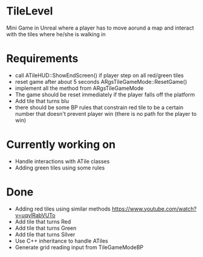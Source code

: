 # TileLevel
Mini Game in Unreal where a player has to move aorund a map and interact with the tiles where he/she is walking in

# Requirements

- call ATileHUD::ShowEndScreen() if player step on all red/green tiles
- reset game after about 5 seconds ARgsTileGameMode::ResetGame()
- implement all the method from ARgsTileGameMode
- The game should be reset immediately if the player falls off the platform
- Add tile that turns blu
- there should be some BP rules that constrain red tile to be a certain number that doesn't prevent player win (there is no path for the player to win)

# Currently working on

- Handle interactions with ATile classes
- Adding green tiles using some rules

# Done

- Adding red tiles using similar methods https://www.youtube.com/watch?v=uqylRabVUTo
- Add tile that turns Red
- Add tile that turns Green
- Add tile that turns Silver
- Use C++ inheritance to handle ATiles
- Generate grid reading input from TileGameModeBP
